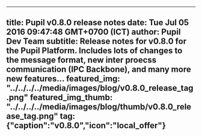 ---
 title: Pupil v0.8.0 release notes
 date: Tue Jul 05 2016 09:47:48 GMT+0700 (ICT)
 author: Pupil Dev Team
 subtitle: Release notes for v0.8.0 for the Pupil Platform. Includes lots of changes to the message format, new inter proecss communication (IPC Backbone), and many more new features...
 featured_img: "../../../../media/images/blog/v0.8.0_release_tag.png"
 featured_img_thumb: "../../../../media/images/blog/thumb/v0.8.0_release_tag.png"
 tag: {"caption":"v0.8.0","icon":"local_offer"}
 ---

<script src="//cdn.rawgit.com/showdownjs/showdown/1.3.0/dist/showdown.min.js"></script>
<script type="text/javascript">
document.addEventListener("DOMContentLoaded", function(event) { 
	$(document).ready(function() {
		$.ajax({
			type: 'GET',
			url: "https://api.github.com/repos/pupil-labs/pupil/releases/tags/v0.8",
			dataType: "jsonp",
			success: function(data, textStatus,jaXHR){
				var converter = new showdown.Converter();
				var text = data.data.body;
				var html = converter.makeHtml(text); 
				$('section[class~="content"]').html(html);
				$('a[href="#downloads"]').prop('href',data.data.html_url);
			}
		});
	});
});
</script>
